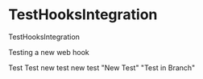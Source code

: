 TestHooksIntegration
====================

TestHooksIntegration

Testing a new web hook

Test 
Test 
new test 
new test 
"New Test" 
"Test in Branch" 

